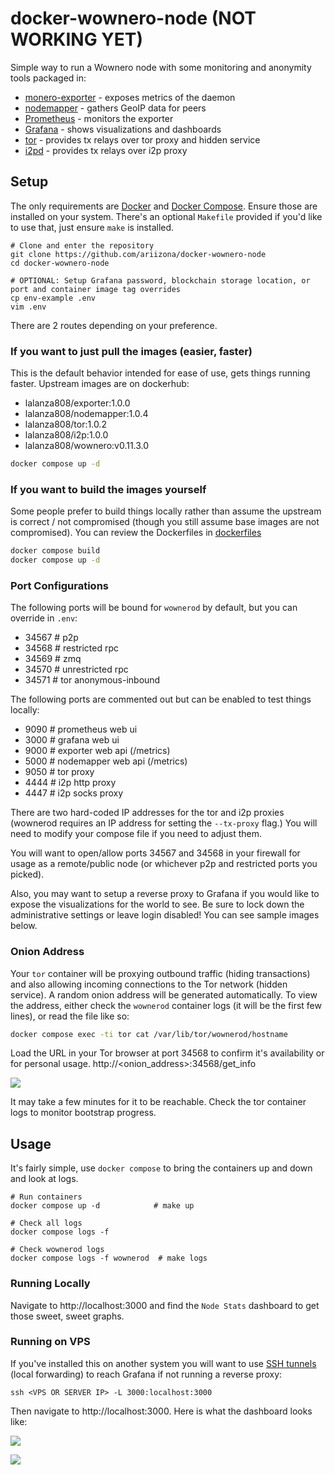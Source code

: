 # docker-wownero-node (NOT WORKING YET)

Simple way to run a Wownero node with some monitoring and anonymity tools packaged in:

* [monero-exporter](https://github.com/cirocosta/monero-exporter) - exposes metrics of the daemon
* [nodemapper](./dockerfiles/nodemapper.py) - gathers GeoIP data for peers
* [Prometheus](https://prometheus.io/docs/introduction/overview/) - monitors the exporter
* [Grafana](https://grafana.com/) - shows visualizations and dashboards
* [tor](https://www.torproject.org/) - provides tx relays over tor proxy and hidden service
* [i2pd](https://i2pd.website/) - provides tx relays over i2p proxy


## Setup

The only requirements are [Docker](https://docs.docker.com/get-docker/) and [Docker Compose](https://docs.docker.com/compose/install/). Ensure those are installed on your system. There's an optional `Makefile` provided if you'd like to use that, just ensure `make` is installed.

```
# Clone and enter the repository
git clone https://github.com/ariizona/docker-wownero-node
cd docker-wownero-node

# OPTIONAL: Setup Grafana password, blockchain storage location, or port and container image tag overrides
cp env-example .env
vim .env
```

There are 2 routes depending on your preference.

### If you want to just pull the images (easier, faster)

This is the default behavior intended for ease of use, gets things running faster. Upstream images are on dockerhub:

* lalanza808/exporter:1.0.0
* lalanza808/nodemapper:1.0.4
* lalanza808/tor:1.0.2
* lalanza808/i2p:1.0.0
* lalanza808/wownero:v0.11.3.0

```bash
docker compose up -d
```

### If you want to build the images yourself

Some people prefer to build things locally rather than assume the upstream is correct / not compromised (though you still assume base images are not compromised). You can review the Dockerfiles in [dockerfiles](./dockerfiles)

```bash
docker compose build
docker compose up -d
```

### Port Configurations

The following ports will be bound for `wownerod` by default, but you can override in `.env`:
- 34567   # p2p
- 34568   # restricted rpc
- 34569   # zmq
- 34570   # unrestricted rpc
- 34571   # tor anonymous-inbound

The following ports are commented out but can be enabled to test things locally:
- 9090  # prometheus web ui
- 3000  # grafana web ui
- 9000  # exporter web api (/metrics)
- 5000  # nodemapper web api (/metrics)
- 9050  # tor proxy
- 4444  # i2p http proxy
- 4447  # i2p socks proxy

There are two hard-coded IP addresses for the tor and i2p proxies (wownerod requires an IP address for setting the `--tx-proxy` flag.) You will need to modify your compose file if you need to adjust them.

You will want to open/allow ports 34567 and 34568 in your firewall for usage as a remote/public node (or whichever p2p and restricted ports you picked).

Also, you may want to setup a reverse proxy to Grafana if you would like to expose the visualizations for the world to see. Be sure to lock down the administrative settings or leave login disabled! You can see sample images below.

### Onion Address

Your `tor` container will be proxying outbound traffic (hiding transactions) and also allowing incoming connections to the Tor network (hidden service). A random onion address will be generated automatically. To view the address, either check the `wownerod` container logs (it will be the first few lines), or read the file like so:

```bash
docker compose exec -ti tor cat /var/lib/tor/wownerod/hostname
```

Load the URL in your Tor browser at port 34568 to confirm it's availability or for personal usage. http://<onion_address>:34568/get_info

![](./static/tor.png)

It may take a few minutes for it to be reachable. Check the tor container logs to monitor bootstrap progress.

## Usage

It's fairly simple, use `docker compose` to bring the containers up and down and look at logs.

```
# Run containers
docker compose up -d            # make up

# Check all logs
docker compose logs -f

# Check wownerod logs
docker compose logs -f wownerod  # make logs
```

### Running Locally

Navigate to http://localhost:3000 and find the `Node Stats` dashboard to get those sweet, sweet graphs.

### Running on VPS

If you've installed this on another system you will want to use [SSH tunnels](https://www.ssh.com/ssh/tunneling/example) (local forwarding) to reach Grafana if not running a reverse proxy:

```
ssh <VPS OR SERVER IP> -L 3000:localhost:3000
```

Then navigate to http://localhost:3000. Here is what the dashboard looks like:

![](static/graf1.png)

![](static/graf2.png)

